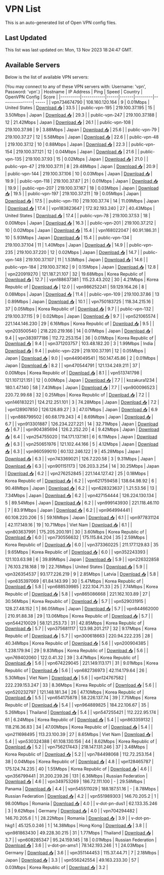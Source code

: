 # VPN List

This is an auto-generated list of Open VPN config files.

## Last Updated

This list was last updated on: Mon, 13 Nov 2023 18:24:47 GMT.

## Available Servers

Below is the list of available VPN servers:

(You may connect to any of these VPN servers with: Username: 'vpn', Password: 'vpn'.)
| Hostname | IP Address | Ping | Speed | Country | OpenVPN Config | Score |
|----------|------------|------|-------|---------|----------------| ----- |
| vpn734674790 | 108.160.120.164 | 9 | 0.01Mbps | United States | [Download 📥](./configs/server_0_US.ovpn) | 33.5 |
| public-vpn-195 | 219.100.37.195 | 15 | 3.50Mbps | Japan | [Download 📥](./configs/server_1_JP.ovpn) | 29.3 |
| public-vpn-247 | 219.100.37.188 | 12 | 21.42Mbps | Japan | [Download 📥](./configs/server_2_JP.ovpn) | 26.1 |
| public-vpn-108 | 219.100.37.98 | 9 | 3.88Mbps | Japan | [Download 📥](./configs/server_3_JP.ovpn) | 25.6 |
| public-vpn-79 | 219.100.37.27 | 12 | 5.58Mbps | Japan | [Download 📥](./configs/server_4_JP.ovpn) | 22.6 |
| public-vpn-48 | 219.100.37.12 | 10 | 0.88Mbps | Japan | [Download 📥](./configs/server_5_JP.ovpn) | 22.3 |
| public-vpn-154 | 219.100.37.121 | 12 | 0.04Mbps | Japan | [Download 📥](./configs/server_6_JP.ovpn) | 21.6 |
| public-vpn-135 | 219.100.37.93 | 15 | 0.02Mbps | Japan | [Download 📥](./configs/server_7_JP.ovpn) | 21.0 |
| public-vpn-47 | 219.100.37.11 | 8 | 29.48Mbps | Japan | [Download 📥](./configs/server_8_JP.ovpn) | 20.9 |
| public-vpn-144 | 219.100.37.106 | 10 | 0.03Mbps | Japan | [Download 📥](./configs/server_9_JP.ovpn) | 19.9 |
| public-vpn-118 | 219.100.37.87 | 21 | 0.01Mbps | Japan | [Download 📥](./configs/server_10_JP.ovpn) | 19.9 |
| public-vpn-207 | 219.100.37.167 | 18 | 0.03Mbps | Japan | [Download 📥](./configs/server_11_JP.ovpn) | 19.5 |
| public-vpn-197 | 219.100.37.211 | 19 | 0.05Mbps | Japan | [Download 📥](./configs/server_12_JP.ovpn) | 17.5 |
| public-vpn-110 | 219.100.37.74 | 14 | 11.09Mbps | Japan | [Download 📥](./configs/server_13_JP.ovpn) | 17.4 |
| vpn183823647 | 172.92.193.240 | 27 | 40.43Mbps | United States | [Download 📥](./configs/server_14_US.ovpn) | 17.4 |
| public-vpn-78 | 219.100.37.53 | 18 | 0.00Mbps | Japan | [Download 📥](./configs/server_15_JP.ovpn) | 16.3 |
| public-vpn-201 | 219.100.37.212 | 10 | 0.02Mbps | Japan | [Download 📥](./configs/server_16_JP.ovpn) | 15.4 |
| vpn168022047 | 60.91.186.31 | 10 | 5.93Mbps | Japan | [Download 📥](./configs/server_17_JP.ovpn) | 15.4 |
| public-vpn-134 | 219.100.37.104 | 11 | 1.40Mbps | Japan | [Download 📥](./configs/server_18_JP.ovpn) | 14.9 |
| public-vpn-235 | 219.100.37.220 | 12 | 0.02Mbps | Japan | [Download 📥](./configs/server_19_JP.ovpn) | 14.7 |
| public-vpn-148 | 219.100.37.107 | 11 | 1.53Mbps | Japan | [Download 📥](./configs/server_20_JP.ovpn) | 14.6 |
| public-vpn-184 | 219.100.37.162 | 9 | 0.15Mbps | Japan | [Download 📥](./configs/server_21_JP.ovpn) | 12.8 |
| vpn220919270 | 121.187.21.107 | 32 | 19.68Mbps | Korea Republic of | [Download 📥](./configs/server_22_KR.ovpn) | 12.7 |
| vpn188637381 | 115.23.43.202 | 30 | 4.21Mbps | Korea Republic of | [Download 📥](./configs/server_23_KR.ovpn) | 12.0 |
| vpn986252241 | 59.129.164.26 | 8 | 0.08Mbps | Japan | [Download 📥](./configs/server_24_JP.ovpn) | 11.4 |
| public-vpn-109 | 219.100.37.86 | 13 | 0.89Mbps | Japan | [Download 📥](./configs/server_25_JP.ovpn) | 10.1 |
| vpn750183725 | 118.34.215.16 | 37 | 0.05Mbps | Korea Republic of | [Download 📥](./configs/server_26_KR.ovpn) | 9.7 |
| public-vpn-132 | 219.100.37.115 | 9 | 0.02Mbps | Japan | [Download 📥](./configs/server_27_JP.ovpn) | 9.7 |
| vpn521065574 | 221.144.146.230 | 29 | 6.16Mbps | Korea Republic of | [Download 📥](./configs/server_28_KR.ovpn) | 9.5 |
| vpn203500540 | 218.220.219.166 | 14 | 0.01Mbps | Japan | [Download 📥](./configs/server_29_JP.ovpn) | 9.4 |
| vpn383977186 | 112.72.253.154 | 36 | 0.01Mbps | Korea Republic of | [Download 📥](./configs/server_30_KR.ovpn) | 9.4 |
| vpn371203757 | 103.48.182.20 | 3 | 1.99Mbps | India | [Download 📥](./configs/server_31_IN.ovpn) | 9.4 |
| public-vpn-229 | 219.100.37.191 | 12 | 0.05Mbps | Japan | [Download 📥](./configs/server_32_JP.ovpn) | 9.0 |
| vpn449049541 | 150.147.45.86 | 2 | 0.01Mbps | Japan | [Download 📥](./configs/server_33_JP.ovpn) | 8.2 |
| vpn470544791 | 121.134.249.211 | 37 | 0.00Mbps | Korea Republic of | [Download 📥](./configs/server_34_KR.ovpn) | 8.1 |
| vpn513741798 | 121.107.121.151 | 12 | 0.00Mbps | Japan | [Download 📥](./configs/server_35_JP.ovpn) | 7.7 |
| kozakura1234 | 180.1.47.140 | 58 | 7.43Mbps | Japan | [Download 📥](./configs/server_36_JP.ovpn) | 7.7 |
| vpn900096523 | 220.72.99.68 | 32 | 0.25Mbps | Korea Republic of | [Download 📥](./configs/server_37_KR.ovpn) | 7.2 |
| vpn146183221 | 124.212.251.101 | 3 | 74.28Mbps | Japan | [Download 📥](./configs/server_38_JP.ovpn) | 7.2 |
| vpn128907850 | 126.126.89.27 | 3 | 47.07Mbps | Japan | [Download 📥](./configs/server_39_JP.ovpn) | 6.9 |
| vpn888799502 | 60.68.179.243 | 4 | 8.69Mbps | Japan | [Download 📥](./configs/server_40_JP.ovpn) | 6.7 |
| vpn913301887 | 126.234.227.221 | 14 | 32.71Mbps | Japan | [Download 📥](./configs/server_41_JP.ovpn) | 6.7 |
| vpn904385694 | 126.2.252.20 | 4 | 9.42Mbps | Japan | [Download 📥](./configs/server_42_JP.ovpn) | 6.4 |
| vpn254755020 | 114.171.137.161 | 6 | 6.11Mbps | Japan | [Download 📥](./configs/server_43_JP.ovpn) | 6.3 |
| vpn250651976 | 121.102.44.166 | 5 | 4.12Mbps | Japan | [Download 📥](./configs/server_44_JP.ovpn) | 6.3 |
| vpn960599010 | 60.132.246.122 | 9 | 45.28Mbps | Japan | [Download 📥](./configs/server_45_JP.ovpn) | 6.3 |
| vpn743369021 | 126.7.220.58 | 3 | 9.31Mbps | Japan | [Download 📥](./configs/server_46_JP.ovpn) | 6.3 |
| vpn901151173 | 126.203.3.254 | 14 | 30.25Mbps | Japan | [Download 📥](./configs/server_47_JP.ovpn) | 6.2 |
| vpn276252845 | 221.144.127.42 | 25 | 0.18Mbps | Korea Republic of | [Download 📥](./configs/server_48_KR.ovpn) | 6.2 |
| vpn621759458 | 138.64.98.92 | 6 | 90.48Mbps | Japan | [Download 📥](./configs/server_49_JP.ovpn) | 6.2 |
| vpn628323637 | 1.21.53.56 | 13 | 7.34Mbps | Japan | [Download 📥](./configs/server_50_JP.ovpn) | 6.2 |
| vpn427154444 | 126.224.130.134 | 5 | 89.54Mbps | Japan | [Download 📥](./configs/server_51_JP.ovpn) | 6.2 |
| vpn999143930 | 221.118.46.110 | 7 | 83.91Mbps | Japan | [Download 📥](./configs/server_52_JP.ovpn) | 6.2 |
| vpn964994441 | 60.108.220.206 | 5 | 59.16Mbps | Japan | [Download 📥](./configs/server_53_JP.ovpn) | 6.1 |
| vpn977831124 | 42.117.149.16 | 19 | 10.71Mbps | Viet Nam | [Download 📥](./configs/server_54_VN.ovpn) | 6.1 |
| vpn803637991 | 175.205.200.191 | 30 | 3.60Mbps | Korea Republic of | [Download 📥](./configs/server_55_KR.ovpn) | 6.0 |
| vpn730556632 | 175.115.84.204 | 35 | 2.59Mbps | Korea Republic of | [Download 📥](./configs/server_56_KR.ovpn) | 6.0 |
| vpn373360225 | 211.177.129.83 | 35 | 9.65Mbps | Korea Republic of | [Download 📥](./configs/server_57_KR.ovpn) | 6.0 |
| vpn352243393 | 121.103.63.98 | 6 | 39.89Mbps | Japan | [Download 📥](./configs/server_58_JP.ovpn) | 5.9 |
| vpn226322858 | 76.103.218.168 | 19 | 22.76Mbps | United States | [Download 📥](./configs/server_59_US.ovpn) | 5.9 |
| vpn326354537 | 93.177.226.219 | 9 | 2.85Mbps | Latvia | [Download 📥](./configs/server_60_LV.ovpn) | 5.8 |
| vpn635397069 | 61.84.143.99 | 30 | 5.47Mbps | Korea Republic of | [Download 📥](./configs/server_61_KR.ovpn) | 5.8 |
| vpn688539985 | 222.104.71.33 | 25 | 7.74Mbps | Korea Republic of | [Download 📥](./configs/server_62_KR.ovpn) | 5.8 |
| vpn865086668 | 221.162.103.89 | 27 | 30.56Mbps | Korea Republic of | [Download 📥](./configs/server_63_KR.ovpn) | 5.7 |
| vpn529031915 | 128.27.48.152 | 1 | 86.05Mbps | Japan | [Download 📥](./configs/server_64_JP.ovpn) | 5.7 |
| vpn844662000 | 210.91.88.38 | 29 | 13.06Mbps | Korea Republic of | [Download 📥](./configs/server_65_KR.ovpn) | 5.7 |
| vpn544210029 | 58.121.253.73 | 31 | 42.85Mbps | Korea Republic of | [Download 📥](./configs/server_66_KR.ovpn) | 5.7 |
| vpn375681117 | 123.98.201.217 | 32 | 9.17Mbps | Korea Republic of | [Download 📥](./configs/server_67_KR.ovpn) | 5.7 |
| vpn300618663 | 220.94.222.235 | 28 | 40.34Mbps | Korea Republic of | [Download 📥](./configs/server_68_KR.ovpn) | 5.6 |
| vpn200904385 | 1.238.179.94 | 29 | 9.83Mbps | Korea Republic of | [Download 📥](./configs/server_69_KR.ovpn) | 5.6 |
| vpn769402060 | 122.0.41.32 | 39 | 3.47Mbps | Korea Republic of | [Download 📥](./configs/server_70_KR.ovpn) | 5.6 |
| vpn674229045 | 221.149.113.171 | 31 | 9.01Mbps | Korea Republic of | [Download 📥](./configs/server_71_KR.ovpn) | 5.6 |
| vpn682736973 | 42.114.179.64 | 26 | 5.30Mbps | Viet Nam | [Download 📥](./configs/server_72_VN.ovpn) | 5.6 |
| vpn124767582 | 222.239.153.247 | 33 | 8.36Mbps | Korea Republic of | [Download 📥](./configs/server_73_KR.ovpn) | 5.6 |
| vpn520232797 | 121.148.181.34 | 26 | 47.10Mbps | Korea Republic of | [Download 📥](./configs/server_74_KR.ovpn) | 5.5 |
| vpn654175878 | 58.226.137.74 | 39 | 7.75Mbps | Korea Republic of | [Download 📥](./configs/server_75_KR.ovpn) | 5.4 |
| vpn964889825 | 184.22.106.67 | 35 | 5.26Mbps | Thailand | [Download 📥](./configs/server_76_TH.ovpn) | 5.4 |
| vpn547255421 | 112.222.95.174 | 61 | 6.24Mbps | Korea Republic of | [Download 📥](./configs/server_77_KR.ovpn) | 5.4 |
| vpn863359132 | 118.216.36.83 | 34 | 47.00Mbps | Korea Republic of | [Download 📥](./configs/server_78_KR.ovpn) | 5.4 |
| vpn211698495 | 113.23.100.39 | 27 | 8.65Mbps | Viet Nam | [Download 📥](./configs/server_79_VN.ovpn) | 5.4 |
| vpn530324388 | 61.108.130.156 | 44 | 8.62Mbps | Korea Republic of | [Download 📥](./configs/server_80_KR.ovpn) | 5.2 |
| vpn756217443 | 218.147.131.246 | 37 | 3.48Mbps | Korea Republic of | [Download 📥](./configs/server_81_KR.ovpn) | 5.2 |
| vpn784498068 | 112.72.253.154 | 38 | 0.04Mbps | Korea Republic of | [Download 📥](./configs/server_82_KR.ovpn) | 4.8 |
| vpn128465787 | 175.124.74.235 | 40 | 1.55Mbps | Korea Republic of | [Download 📥](./configs/server_83_KR.ovpn) | 4.6 |
| vpn356799441 | 31.200.239.26 | 131 | 6.36Mbps | Russian Federation | [Download 📥](./configs/server_84_RU.ovpn) | 4.6 |
| vpn349753269 | 186.72.111.100 | - | 29.58Mbps | Panama | [Download 📥](./configs/server_85_PA.ovpn) | 4.4 |
| vpn545511029 | 188.187.51.16 | - | 8.78Mbps | Russian Federation | [Download 📥](./configs/server_86_RU.ovpn) | 4.2 |
| vpn551989303 | 146.70.205.2 | 1 | 98.00Mbps | Romania | [Download 📥](./configs/server_87_RO.ovpn) | 4.0 |
| v-dot-pn-dus1 | 62.133.35.246 | 3 | 9.62Mbps | Germany | [Download 📥](./configs/server_88_DE.ovpn) | 4.0 |
| vpn704294482 | 146.70.205.6 | 1 | 28.22Mbps | Romania | [Download 📥](./configs/server_89_RO.ovpn) | 3.9 |
| v-dot-pn-hkg1 | 45.125.0.246 | 1 | 14.38Mbps | Hong Kong | [Download 📥](./configs/server_90_HK.ovpn) | 3.8 |
| vpn981863430 | 49.228.30.215 | 31 | 1.77Mbps | Thailand | [Download 📥](./configs/server_91_TH.ovpn) | 3.7 |
| vpn608285347 | 95.24.159.145 | 18 | 0.01Mbps | Russian Federation | [Download 📥](./configs/server_92_RU.ovpn) | 3.6 |
| v-dot-pn-ams1 | 78.142.193.246 | 1 | 24.03Mbps | Germany | [Download 📥](./configs/server_93_DE.ovpn) | 3.6 |
| vpn351144453 | 115.37.44.71 | 7 | 2.18Mbps | Japan | [Download 📥](./configs/server_94_JP.ovpn) | 3.3 |
| vpn556242554 | 49.163.233.30 | 57 | 0.03Mbps | Korea Republic of | [Download 📥](./configs/server_95_KR.ovpn) | 3.2 |
